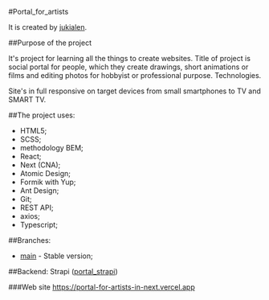 #Portal_for_artists

It is created by [jukialen](https://github.com/jukialen/).

##Purpose of the project

It's project for learning all the things to create websites.
Title of project is social portal for people, which they create drawings, short animations or films and editing photos for hobbyist or professional purpose.
Technologies.

Site's in full responsive on target devices from small smartphones to TV and SMART TV.

##The project uses:
- HTML5;
- SCSS;
- methodology BEM;
- React;
- Next (CNA);
- Atomic Design;
- Formik with Yup;
- Ant Design;
- Git;
- REST API;
- axios;
- Typescript;

##Branches:
- <a href="https://github.com/jukialen/portal_for_artists_in_next">main</a> - Stable version;

##Backend:
Strapi (<a href="https://github.com/jukialen/portal_strapi">portal_strapi</a>) 

###Web site
https://portal-for-artists-in-next.vercel.app